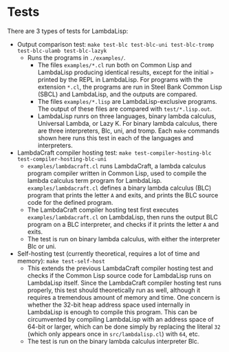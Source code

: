 # Tests
There are 3 types of tests for LambdaLisp:
- Output comparison test: `make test-blc test-blc-uni test-blc-tromp test-blc-ulamb test-blc-lazyk`
  - Runs the programs in `./examples/`.
    - The files `examples/*.cl` run both on Common Lisp and LambdaLisp producing identical results, except for the initial `> ` printed by the REPL in LambdaLisp. For programs with the extension `*.cl`, the programs are run in Steel Bank Common Lisp (SBCL) and LambdaLisp, and the outputs are compared.
    - The files `examples/*.lisp` are LambdaLisp-exclusive programs. The output of these files are compared with `test/*.lisp.out`.
    - LambdaLisp runrs on three languages, binary lambda calculus, Universal Lambda, or Lazy K. For binary lambda calculus, there are three interpreters, Blc, uni, and tromp. Each `make` commands shown here runs this test in each of the languages and interpreters.
- LambdaCraft compiler hosting test: `make test-compiler-hosting-blc test-compiler-hosting-blc-uni`
  - `examples/lambdacraft.cl` runs LambdaCraft, a lambda calculus program compiler written in Common Lisp, used to compile the lambda calculus term program for LambdaLisp. `examples/lambdacraft.cl` defines a binary lambda calculus (BLC) program that prints the letter `A` and exits, and prints the BLC source code for the defined program.
  - The LambdaCraft compiler hosting test first executes `examples/lambdacraft.cl` on LambdaLisp, then runs the output BLC program on a BLC interpreter, and checks if it prints the letter `A` and exits.
  - The test is run on binary lambda calculus, with either the interpreter Blc or uni.
- Self-hosting test (currently theoretical, requires a lot of time and memory): `make test-self-host`
  - This extends the previous LambdaCraft compiler hosting test and checks if the Common Lisp source code for LambdaLisp runs on LambdaLisp itself. Since the LambdaCraft compiler hosting test runs properly, this test should theoretically run as well, although it requires a tremendous amount of memory and time. One concern is whether the 32-bit heap address space used internally in LambdaLisp is enough to compile this program. This can be circumvented by compiling LambdaLisp with an address space of 64-bit or larger, which can be done simply by replacing the literal `32` (which only appears once in `src/lambdalisp.cl`) with `64`, etc.
  - The test is run on the binary lambda calculus interpreter Blc.

